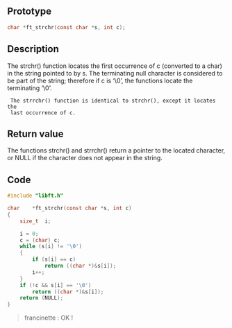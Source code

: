 ## Prototype

```c
char *ft_strchr(const char *s, int c);
```

## Description

The strchr() function locates the first occurrence of c (converted to a
     char) in the string pointed to by s.  The terminating null character is
     considered to be part of the string; therefore if c is ‘\0’, the
     functions locate the terminating ‘\0’.

     The strrchr() function is identical to strchr(), except it locates the
     last occurrence of c.

## Return value

The functions strchr() and strrchr() return a pointer to the located
     character, or NULL if the character does not appear in the string.

## Code

```c
#include "libft.h"

char    *ft_strchr(const char *s, int c)
{
    size_t  i;

    i = 0;
    c = (char) c;
    while (s[i] != '\0')
    {
        if (s[i] == c)
            return ((char *)&s[i]);
        i++;
    }
    if (!c && s[i] == '\0')
        return ((char *)&s[i]);
    return (NULL);
}
```

> francinette : OK !